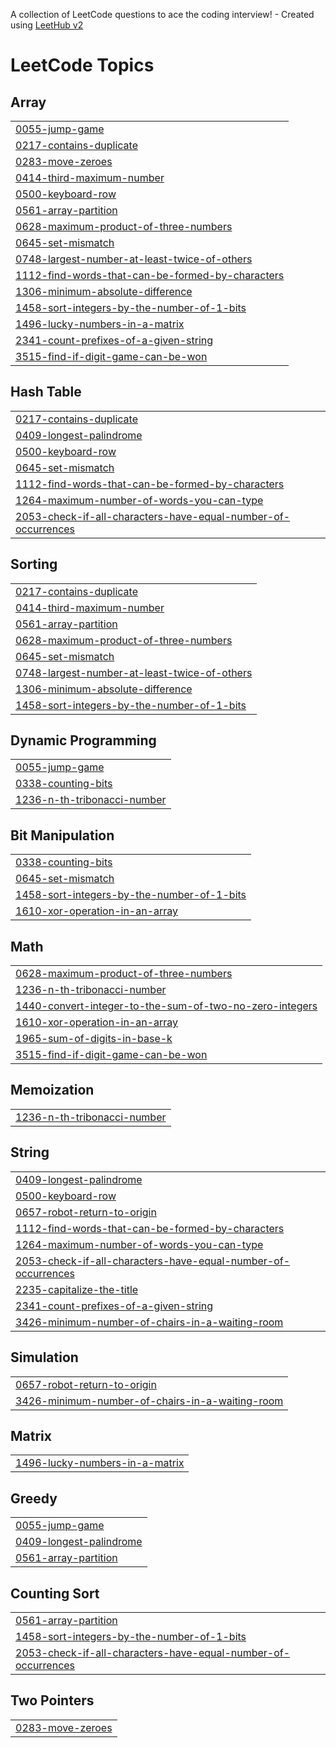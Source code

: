 A collection of LeetCode questions to ace the coding interview! - Created using [LeetHub v2](https://github.com/arunbhardwaj/LeetHub-2.0)
<!---LeetCode Topics Start-->
# LeetCode Topics
## Array
|  |
| ------- |
| [0055-jump-game](https://github.com/nikhiln22/Leetcode/tree/master/0055-jump-game) |
| [0217-contains-duplicate](https://github.com/nikhiln22/Leetcode/tree/master/0217-contains-duplicate) |
| [0283-move-zeroes](https://github.com/nikhiln22/Leetcode/tree/master/0283-move-zeroes) |
| [0414-third-maximum-number](https://github.com/nikhiln22/Leetcode/tree/master/0414-third-maximum-number) |
| [0500-keyboard-row](https://github.com/nikhiln22/Leetcode/tree/master/0500-keyboard-row) |
| [0561-array-partition](https://github.com/nikhiln22/Leetcode/tree/master/0561-array-partition) |
| [0628-maximum-product-of-three-numbers](https://github.com/nikhiln22/Leetcode/tree/master/0628-maximum-product-of-three-numbers) |
| [0645-set-mismatch](https://github.com/nikhiln22/Leetcode/tree/master/0645-set-mismatch) |
| [0748-largest-number-at-least-twice-of-others](https://github.com/nikhiln22/Leetcode/tree/master/0748-largest-number-at-least-twice-of-others) |
| [1112-find-words-that-can-be-formed-by-characters](https://github.com/nikhiln22/Leetcode/tree/master/1112-find-words-that-can-be-formed-by-characters) |
| [1306-minimum-absolute-difference](https://github.com/nikhiln22/Leetcode/tree/master/1306-minimum-absolute-difference) |
| [1458-sort-integers-by-the-number-of-1-bits](https://github.com/nikhiln22/Leetcode/tree/master/1458-sort-integers-by-the-number-of-1-bits) |
| [1496-lucky-numbers-in-a-matrix](https://github.com/nikhiln22/Leetcode/tree/master/1496-lucky-numbers-in-a-matrix) |
| [2341-count-prefixes-of-a-given-string](https://github.com/nikhiln22/Leetcode/tree/master/2341-count-prefixes-of-a-given-string) |
| [3515-find-if-digit-game-can-be-won](https://github.com/nikhiln22/Leetcode/tree/master/3515-find-if-digit-game-can-be-won) |
## Hash Table
|  |
| ------- |
| [0217-contains-duplicate](https://github.com/nikhiln22/Leetcode/tree/master/0217-contains-duplicate) |
| [0409-longest-palindrome](https://github.com/nikhiln22/Leetcode/tree/master/0409-longest-palindrome) |
| [0500-keyboard-row](https://github.com/nikhiln22/Leetcode/tree/master/0500-keyboard-row) |
| [0645-set-mismatch](https://github.com/nikhiln22/Leetcode/tree/master/0645-set-mismatch) |
| [1112-find-words-that-can-be-formed-by-characters](https://github.com/nikhiln22/Leetcode/tree/master/1112-find-words-that-can-be-formed-by-characters) |
| [1264-maximum-number-of-words-you-can-type](https://github.com/nikhiln22/Leetcode/tree/master/1264-maximum-number-of-words-you-can-type) |
| [2053-check-if-all-characters-have-equal-number-of-occurrences](https://github.com/nikhiln22/Leetcode/tree/master/2053-check-if-all-characters-have-equal-number-of-occurrences) |
## Sorting
|  |
| ------- |
| [0217-contains-duplicate](https://github.com/nikhiln22/Leetcode/tree/master/0217-contains-duplicate) |
| [0414-third-maximum-number](https://github.com/nikhiln22/Leetcode/tree/master/0414-third-maximum-number) |
| [0561-array-partition](https://github.com/nikhiln22/Leetcode/tree/master/0561-array-partition) |
| [0628-maximum-product-of-three-numbers](https://github.com/nikhiln22/Leetcode/tree/master/0628-maximum-product-of-three-numbers) |
| [0645-set-mismatch](https://github.com/nikhiln22/Leetcode/tree/master/0645-set-mismatch) |
| [0748-largest-number-at-least-twice-of-others](https://github.com/nikhiln22/Leetcode/tree/master/0748-largest-number-at-least-twice-of-others) |
| [1306-minimum-absolute-difference](https://github.com/nikhiln22/Leetcode/tree/master/1306-minimum-absolute-difference) |
| [1458-sort-integers-by-the-number-of-1-bits](https://github.com/nikhiln22/Leetcode/tree/master/1458-sort-integers-by-the-number-of-1-bits) |
## Dynamic Programming
|  |
| ------- |
| [0055-jump-game](https://github.com/nikhiln22/Leetcode/tree/master/0055-jump-game) |
| [0338-counting-bits](https://github.com/nikhiln22/Leetcode/tree/master/0338-counting-bits) |
| [1236-n-th-tribonacci-number](https://github.com/nikhiln22/Leetcode/tree/master/1236-n-th-tribonacci-number) |
## Bit Manipulation
|  |
| ------- |
| [0338-counting-bits](https://github.com/nikhiln22/Leetcode/tree/master/0338-counting-bits) |
| [0645-set-mismatch](https://github.com/nikhiln22/Leetcode/tree/master/0645-set-mismatch) |
| [1458-sort-integers-by-the-number-of-1-bits](https://github.com/nikhiln22/Leetcode/tree/master/1458-sort-integers-by-the-number-of-1-bits) |
| [1610-xor-operation-in-an-array](https://github.com/nikhiln22/Leetcode/tree/master/1610-xor-operation-in-an-array) |
## Math
|  |
| ------- |
| [0628-maximum-product-of-three-numbers](https://github.com/nikhiln22/Leetcode/tree/master/0628-maximum-product-of-three-numbers) |
| [1236-n-th-tribonacci-number](https://github.com/nikhiln22/Leetcode/tree/master/1236-n-th-tribonacci-number) |
| [1440-convert-integer-to-the-sum-of-two-no-zero-integers](https://github.com/nikhiln22/Leetcode/tree/master/1440-convert-integer-to-the-sum-of-two-no-zero-integers) |
| [1610-xor-operation-in-an-array](https://github.com/nikhiln22/Leetcode/tree/master/1610-xor-operation-in-an-array) |
| [1965-sum-of-digits-in-base-k](https://github.com/nikhiln22/Leetcode/tree/master/1965-sum-of-digits-in-base-k) |
| [3515-find-if-digit-game-can-be-won](https://github.com/nikhiln22/Leetcode/tree/master/3515-find-if-digit-game-can-be-won) |
## Memoization
|  |
| ------- |
| [1236-n-th-tribonacci-number](https://github.com/nikhiln22/Leetcode/tree/master/1236-n-th-tribonacci-number) |
## String
|  |
| ------- |
| [0409-longest-palindrome](https://github.com/nikhiln22/Leetcode/tree/master/0409-longest-palindrome) |
| [0500-keyboard-row](https://github.com/nikhiln22/Leetcode/tree/master/0500-keyboard-row) |
| [0657-robot-return-to-origin](https://github.com/nikhiln22/Leetcode/tree/master/0657-robot-return-to-origin) |
| [1112-find-words-that-can-be-formed-by-characters](https://github.com/nikhiln22/Leetcode/tree/master/1112-find-words-that-can-be-formed-by-characters) |
| [1264-maximum-number-of-words-you-can-type](https://github.com/nikhiln22/Leetcode/tree/master/1264-maximum-number-of-words-you-can-type) |
| [2053-check-if-all-characters-have-equal-number-of-occurrences](https://github.com/nikhiln22/Leetcode/tree/master/2053-check-if-all-characters-have-equal-number-of-occurrences) |
| [2235-capitalize-the-title](https://github.com/nikhiln22/Leetcode/tree/master/2235-capitalize-the-title) |
| [2341-count-prefixes-of-a-given-string](https://github.com/nikhiln22/Leetcode/tree/master/2341-count-prefixes-of-a-given-string) |
| [3426-minimum-number-of-chairs-in-a-waiting-room](https://github.com/nikhiln22/Leetcode/tree/master/3426-minimum-number-of-chairs-in-a-waiting-room) |
## Simulation
|  |
| ------- |
| [0657-robot-return-to-origin](https://github.com/nikhiln22/Leetcode/tree/master/0657-robot-return-to-origin) |
| [3426-minimum-number-of-chairs-in-a-waiting-room](https://github.com/nikhiln22/Leetcode/tree/master/3426-minimum-number-of-chairs-in-a-waiting-room) |
## Matrix
|  |
| ------- |
| [1496-lucky-numbers-in-a-matrix](https://github.com/nikhiln22/Leetcode/tree/master/1496-lucky-numbers-in-a-matrix) |
## Greedy
|  |
| ------- |
| [0055-jump-game](https://github.com/nikhiln22/Leetcode/tree/master/0055-jump-game) |
| [0409-longest-palindrome](https://github.com/nikhiln22/Leetcode/tree/master/0409-longest-palindrome) |
| [0561-array-partition](https://github.com/nikhiln22/Leetcode/tree/master/0561-array-partition) |
## Counting Sort
|  |
| ------- |
| [0561-array-partition](https://github.com/nikhiln22/Leetcode/tree/master/0561-array-partition) |
| [1458-sort-integers-by-the-number-of-1-bits](https://github.com/nikhiln22/Leetcode/tree/master/1458-sort-integers-by-the-number-of-1-bits) |
| [2053-check-if-all-characters-have-equal-number-of-occurrences](https://github.com/nikhiln22/Leetcode/tree/master/2053-check-if-all-characters-have-equal-number-of-occurrences) |
## Two Pointers
|  |
| ------- |
| [0283-move-zeroes](https://github.com/nikhiln22/Leetcode/tree/master/0283-move-zeroes) |
<!---LeetCode Topics End-->
